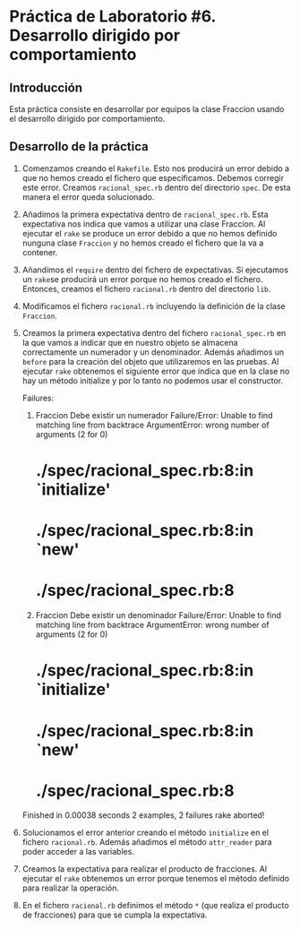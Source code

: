 Práctica de Laboratorio #6. Desarrollo dirigido por comportamiento   
================

Introducción
------------

Esta práctica consiste en desarrollar por equipos la clase Fraccion usando el desarrollo dirigido por comportamiento. 

Desarrollo de la práctica
------------

1. Comenzamos creando el `Rakefile`. Esto nos producirá un error debido a que no hemos creado el fichero que especificamos. 
Debemos corregir este error. 
Creamos `racional_spec.rb` dentro del directorio `spec`. De esta manera el error queda solucionado.  

2. Añadimos la primera expectativa dentro de `racional_spec.rb`. Esta expectativa nos indica que vamos a utilizar una clase Fraccion.
Al ejecutar el `rake` se produce un error debido a que no hemos definido nunguna clase `Fraccion` y no hemos creado el fichero que la va a contener. 

3. Añandimos el `require` dentro del fichero de expectativas. Si ejecutamos un `rake`se producirá un error porque no hemos creado el fichero. Entonces, creamos el fichero `racional.rb` dentro del directorio `lib`. 

4. Modificamos el fichero `racional.rb` incluyendo la definición de la clase `Fraccion`.

5. Creamos la primera expectativa dentro del fichero `racional_spec.rb` en la que vamos a indicar que en nuestro objeto se almacena 
correctamente un numerador y un denominador. Además añadimos un `before` para la creación del objeto que utilizaremos en las pruebas.
Al ejecutar `rake` obtenemos el siguiente error que indica que en la clase no hay un método initialize y por lo tanto no podemos usar el constructor.

	Failures:

	  1) Fraccion Debe existir un numerador
	     Failure/Error: Unable to find matching line from backtrace
	     ArgumentError:
	       wrong number of arguments (2 for 0)
	     # ./spec/racional_spec.rb:8:in `initialize'
	     # ./spec/racional_spec.rb:8:in `new'
	     # ./spec/racional_spec.rb:8

	  2) Fraccion Debe existir un denominador
	     Failure/Error: Unable to find matching line from backtrace
	     ArgumentError:
	       wrong number of arguments (2 for 0)
	     # ./spec/racional_spec.rb:8:in `initialize'
	     # ./spec/racional_spec.rb:8:in `new'
	     # ./spec/racional_spec.rb:8

	Finished in 0.00038 seconds
	2 examples, 2 failures
	rake aborted!

6. Solucionamos el error anterior creando el método `initialize` en el fichero `racional.rb`. Además añadimos el método `attr_reader` para poder acceder a las variables. 
7. Creamos la expectativa para realizar el producto de fracciones. Al ejecutar el `rake` obtenemos un error porque tenemos el método definido para realizar la operación. 
8. En el fichero `racional.rb` definimos el método `*` (que realiza el producto de fracciones) para que se cumpla la expectativa. 




